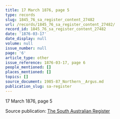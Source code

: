 ```yaml
---
title: 17 March 1876, page 5
type: records
slug: 1845_76_sa_register_content_27482
url: /records/1845_76_sa_register_content_27482/
record_id: 1845_76_sa_register_content_27482
date: '1876-03-17'
date_display: null
volume: null
issue_number: null
page: '6'
article_type: other
issue_reference: 1876-03-17, page 6
people_mentioned: []
places_mentioned: []
topics: []
source_document: 1985-87_Northern__Argus.md
publication_slug: sa-register
---
```


17 March 1876, page 5

Source publication: [The South Australian Register](/publications/sa-register/)
